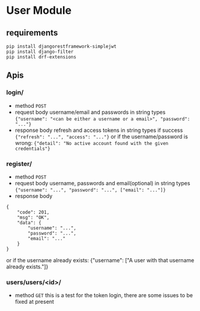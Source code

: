 # User Module

## requirements
```shell
pip install djangorestframework-simplejwt
pip install django-filter
pip install drf-extensions
```

## Apis
### login/
* method
`POST`
* request body
username/email and passwords in string types
`{"username": "<can be either a username or a email>", "password": "..."}`
* response body
refresh and access tokens in string types if success
`{"refresh": "...", "access": "..."}`
or if the username/password is wrong:
`{"detail": "No active account found with the given credentials"}`
### register/
* method
`POST`
* request body
username, passwords and email(optional) in string types
`{"username": "...", "password": "...", ["email": "..."]}`
* response body
```shell
{
    "code": 201,
    "msg": "OK",
    "data": {
        "username": "...",
        "password": "...",
        "email": "..."
    }
}
```
or if the username already exists:
{"username": ["A user with that username already exists."]}
### users/users/\<id\>/
* method
`GET`
this is a test for the token login, there are some issues to be fixed at present




